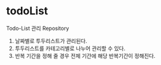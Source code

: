 # todoList
Todo-List 관리 Repository

1. 날짜별로 투두리스트가 관리된다.
2. 투두리스트를 카테고리별로 나누어 관리할 수 있다.
3. 반복 기간을 정해 줄 경우 전체 기간에 해당 반복기간이 정해진다.
